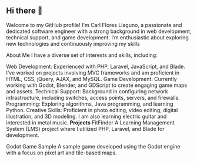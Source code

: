## Hi there 👋
Welcome to my GitHub profile! I'm Carl Flores Llaguno, a passionate and dedicated software engineer with a strong background in web development, technical support, and game development. I’m enthusiastic about exploring new technologies and continuously improving my skills

About Me
I have a diverse set of interests and skills, including:

Web Development: Experienced with PHP, Laravel, JavaScript, and Blade. I’ve worked on projects involving MVC frameworks and am proficient in HTML, CSS, jQuery, AJAX, and MySQL.
Game Development: Currently working with Godot, Blender, and GDScript to create engaging game maps and assets.
Technical Support: Background in configuring network infrastructure, including switches, access points, servers, and firewalls.
Programming: Exploring algorithms, Java programming, and learning Python.
Creative Skills: Proficient in photo editing, video editing, digital illustration, and 3D modeling. I am also learning electric guitar and interested in metal music.
**Projects**
FitFinder
A Learning Management System (LMS) project where I utilized PHP, Laravel, and Blade for development.

Godot Game Sample
A sample game developed using the Godot engine with a focus on pixel art and tile-based maps.
<!--
**toastedbread21/toastedbread21** is a ✨ _special_ ✨ repository because its `README.md` (this file) appears on your GitHub profile.

Here are some ideas to get you started:

- 🔭 I’m currently working on ...
- 🌱 I’m currently learning ...
- 👯 I’m looking to collaborate on ...
- 🤔 I’m looking for help with ...
- 💬 Ask me about ...
- 📫 How to reach me: ...
- 😄 Pronouns: ...
- ⚡ Fun fact: ...
-->
